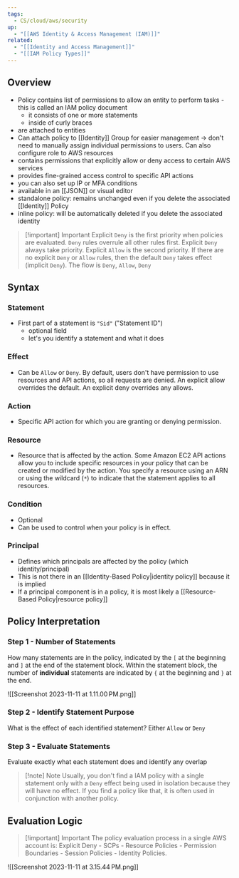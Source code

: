 ```yaml
---
tags:
  - CS/cloud/aws/security
up:
  - "[[AWS Identity & Access Management (IAM)]]"
related:
  - "[[Identity and Access Management]]"
  - "[[IAM Policy Types]]"
---
```

## Overview

- Policy contains list of permissions to allow an entity to perform tasks - this is called an IAM policy document
	- it consists of one or more statements
	- inside of curly braces
- are attached to entities
- Can attach policy to [[Identity]] Group for easier management  -> don't need to manually assign individual permissions to users. Can also configure role to AWS resources
- contains permissions that explicitly allow or deny access to certain AWS services
- provides fine-grained access control to specific API actions
- you can also set up IP or MFA conditions
- available in an [[JSON]] or visual editor
- standalone policy: remains unchanged even if you delete the associated [[Identity]] Policy
- inline policy: will be automatically deleted if you delete the associated identity

>[!important] Important
>Explicit `Deny` is the first priority when policies are evaluated. `Deny` rules overrule all other rules first. Explicit `Deny` always take priority. Explicit `Allow` is the second priority. If there are no explicit `Deny` or `Allow` rules, then the default `Deny` takes effect (implicit `Deny`). The flow is `Deny`, `Allow`, `Deny`

## Syntax

### Statement
- First part of a statement is `"Sid"`  ("Statement ID")
	- optional field
	- let's you identify a statement and what it does

### Effect
- Can be `Allow` or `Deny`. By default, users don't have permission to use resources and API actions, so all requests are denied. An explicit allow overrides the default. An explicit deny overrides any allows.

### Action
- Specific API action for which you are granting or denying permission.

### Resource
- Resource that is affected by the action. Some Amazon EC2 API actions allow you to include specific resources in your policy that can be created or modified by the action. You specify a resource using an ARN or using the wildcard (`*`) to indicate that the statement applies to all resources.

### Condition
- Optional
- Can be used to control when your policy is in effect.

### Principal
- Defines which principals are affected by the policy (which identity/principal)
- This is not there in an [[Identity-Based Policy|identity policy]] because it is implied
- If a principal component is in a policy, it is most likely a [[Resource-Based Policy|resource policy]]


## Policy Interpretation

### Step 1 - Number of Statements
How many statements are in the policy, indicated by the `[` at the beginning and `]` at the end of the statement block. Within the statement block, the number of **individual** statements are indicated by `{` at the beginning and `}` at the end. 

![[Screenshot 2023-11-11 at 1.11.00 PM.png]]

### Step 2 - Identify Statement Purpose
What is the effect of each identified statement? Either `Allow` or `Deny` 

### Step 3 - Evaluate Statements
Evaluate exactly what each statement does and identify any overlap 

>[!note] Note
>Usually, you don't find a IAM policy with a single statement only with a `Deny` effect being used in isolation because they will have no effect. If you find a policy like that, it is often used in conjunction with another policy.


## Evaluation Logic

>[!important] Important
>The policy evaluation process in a single AWS account is:
>Explicit Deny - SCPs - Resource Policies - Permission Boundaries - Session Policies - Identity Policies.


![[Screenshot 2023-11-11 at 3.15.44 PM.png]]


